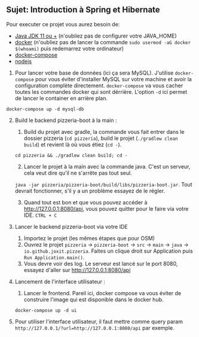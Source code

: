 ## Sujet: Introduction à Spring et Hibernate

Pour executer ce projet vous aurez besoin de:

- [Java JDK 11 ou +](https://adoptopenjdk.net/) (n'oubliez pas de configurer votre JAVA_HOME)
- [docker](https://docs.docker.com/install/#supported-platforms) (n'oubliez pas de lancer la commande `sudo usermod -aG docker $(whoami)` puis redemarrez votre ordinateur)
- [docker-compose](https://docs.docker.com/compose/install/)
- [nodejs](https://nodejs.org/en/download/package-manager/)

1.  Pour lancer votre base de données (ici ça sera MySQL). J'utilise `docker-compose` pour vous éviter d'installer MySQL sur votre machine et avoir la configuration complète directement. `docker-compose` va vous cacher toutes les commandes docker qui sont dérrière. L'option `-d` ici permet de lancer le container en arrière plan.

  `docker-compose up -d mysql-db`

2.  Build le backend pizzeria-boot à la main :

    1.  Build du projet avec gradle, la commande vous fait entrer dans le dossier pizzeria (`cd pizzeria`), build le projet (`./gradlew clean build`) et revient là où vous étiez (`cd -`).

      `cd pizzeria && ./gradlew clean build; cd -`

    2.  Lancer le projet à la main avec la commande java. C'est un serveur, cela veut dire qu'il ne s'arrête pas tout seul.

      `java -jar pizzeria/pizzeria-boot/build/libs/pizzeria-boot.jar`. Tout devrait fonctionner, s'il y a un problème essayez de le régler.

    3.  Quand tout est bon et que vous pouvez accéder à http://127.0.0.1:8080/api, vous pouvez quitter pour le faire via votre IDE. `CTRL + C`

3. Lancer le backend pizzeria-boot via votre IDE

    1.  Importez le projet (les mêmes étapes que pour OSM)
    2. Ouvrez le projet `pizzeria` -> `pizzeria-boot` -> `src` -> `main` -> `java` -> `io.github.joxit.pizzeria`. Faites un clique droit sur Application puis `Run Application.main()`.
    3. Vous devre voir des log. Le serveur est lancé sur le port 8080, essayez d'aller sur http://127.0.0.1:8080/api

4.  Lancement de l'interface utilisateur :

    1.  Lancer le frontend. Pareil ici, docker compose va vous éviter de construire l'image qui est disponible dans le docker hub.

    `docker-compose up -d ui`

5.  Pour utiliser l'interface utilisateur, il faut mettre comme query param `http://127.0.0.1/?url=http://127.0.0.1:8080/api` par exemple.
